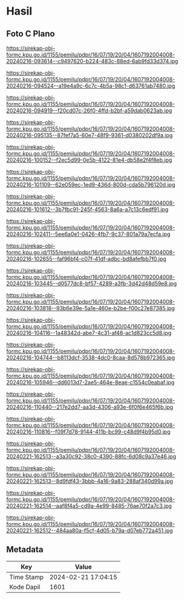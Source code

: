 # Hasil

## Foto C Plano

https://sirekap-obj-formc.kpu.go.id/1155/pemilu/pdpr/16/07/19/20/04/1607192004008-20240216-093614--c9497620-b224-483c-88ed-6ab9fd33d374.jpg

https://sirekap-obj-formc.kpu.go.id/1155/pemilu/pdpr/16/07/19/20/04/1607192004008-20240216-094524--a19e4a9c-6c7c-4b5a-98c1-d63761ab7480.jpg

https://sirekap-obj-formc.kpu.go.id/1155/pemilu/pdpr/16/07/19/20/04/1607192004008-20240216-094919--f20cd07c-26f0-4ffd-b2bf-a59dab0623ab.jpg

https://sirekap-obj-formc.kpu.go.id/1155/pemilu/pdpr/16/07/19/20/04/1607192004008-20240216-095135--87fef7a5-60e7-48f9-9361-d0380202df9a.jpg

https://sirekap-obj-formc.kpu.go.id/1155/pemilu/pdpr/16/07/19/20/04/1607192004008-20240216-100152--f2ec5d99-0e5b-4122-81e4-db58e2f4f8eb.jpg

https://sirekap-obj-formc.kpu.go.id/1155/pemilu/pdpr/16/07/19/20/04/1607192004008-20240216-101109--62e059ec-1ed9-436d-800d-cda5b796120d.jpg

https://sirekap-obj-formc.kpu.go.id/1155/pemilu/pdpr/16/07/19/20/04/1607192004008-20240216-101612--3b7fbc91-245f-4563-8a6a-a7c13c6edf91.jpg

https://sirekap-obj-formc.kpu.go.id/1155/pemilu/pdpr/16/07/19/20/04/1607192004008-20240216-102411--5ee6a0e1-0426-4fb7-9c37-801a79a7ecfa.jpg

https://sirekap-obj-formc.kpu.go.id/1155/pemilu/pdpr/16/07/19/20/04/1607192004008-20240216-102655--faf96bf4-c07f-41df-adbc-bd8afefbb7f0.jpg

https://sirekap-obj-formc.kpu.go.id/1155/pemilu/pdpr/16/07/19/20/04/1607192004008-20240216-103445--d0577dc8-bf57-4289-a3fb-3d42d48d59e8.jpg

https://sirekap-obj-formc.kpu.go.id/1155/pemilu/pdpr/16/07/19/20/04/1607192004008-20240216-103818--93b6e39e-5a1e-460e-b2be-f00c27e87385.jpg

https://sirekap-obj-formc.kpu.go.id/1155/pemilu/pdpr/16/07/19/20/04/1607192004008-20240216-104116--1a48342d-abe7-4c31-af48-ac1d823cc5d8.jpg

https://sirekap-obj-formc.kpu.go.id/1155/pemilu/pdpr/16/07/19/20/04/1607192004008-20240216-104744--b8113dcf-3538-4dc0-8caa-8d578b972365.jpg

https://sirekap-obj-formc.kpu.go.id/1155/pemilu/pdpr/16/07/19/20/04/1607192004008-20240216-105946--dd6013d7-2ae5-464e-8eae-c1554c0eabaf.jpg

https://sirekap-obj-formc.kpu.go.id/1155/pemilu/pdpr/16/07/19/20/04/1607192004008-20240216-110440--217e2dd7-aa3d-4306-a93e-6f0f6e465f6b.jpg

https://sirekap-obj-formc.kpu.go.id/1155/pemilu/pdpr/16/07/19/20/04/1607192004008-20240216-110816--f09f7d78-9144-411b-bc99-c48d9f4b95d0.jpg

https://sirekap-obj-formc.kpu.go.id/1155/pemilu/pdpr/16/07/19/20/04/1607192004008-20240221-162513--a3a30c92-38c0-4390-88fc-6d08c9a37e46.jpg

https://sirekap-obj-formc.kpu.go.id/1155/pemilu/pdpr/16/07/19/20/04/1607192004008-20240221-162513--8d9fdf43-3bbb-4a16-9a83-288af340d99a.jpg

https://sirekap-obj-formc.kpu.go.id/1155/pemilu/pdpr/16/07/19/20/04/1607192004008-20240221-162514--aaf8f4a5-cd9a-4e99-8485-76ae70f2a7c3.jpg

https://sirekap-obj-formc.kpu.go.id/1155/pemilu/pdpr/16/07/19/20/04/1607192004008-20240221-162512--484aa80a-f5cf-4d05-b79a-d07eb772a451.jpg


## Metadata

| Key        | Value               |
| ---------- | ------------------- |
| Time Stamp | 2024-02-21 17:04:15 |
| Kode Dapil | 1601                |



